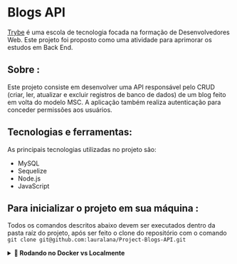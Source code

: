 # Blogs API

[Trybe](https://www.betrybe.com/) é uma escola de tecnologia focada na formação de Desenvolvedores Web. Este projeto foi proposto como uma atividade para aprimorar os estudos em Back End.

## Sobre :
Este projeto consiste em desenvolver uma API responsável pelo CRUD (criar, ler, atualizar e excluir registros de banco de dados) de um blog feito em volta do modelo MSC. A aplicação também realiza autenticação para conceder permissões aos usuários.

## Tecnologias e ferramentas:

As principais tecnologias utilizadas no projeto são:
- MySQL
- Sequelize
- Node.js 
- JavaScript

## Para inicializar o projeto em sua máquina :

Todos os comandos descritos abaixo devem ser executados dentro da pasta raíz do projeto, após ser feito o clone do repositório com o comando `git clone git@github.com:lauralana/Project-Blogs-API.git`

<details>
  <summary><strong>🐋 Rodando no Docker vs Localmente</strong></summary>
  
  ### 👉 Com Docker
 
  **:warning: Antes de começar, seu docker-compose precisa estar na versão 1.29 ou superior. [Veja aqui](https://www.digitalocean.com/community/tutorials/how-to-install-and-use-docker-compose-on-ubuntu-20-04-pt) ou [na documentação](https://docs.docker.com/compose/install/) como instalá-lo. No primeiro artigo, você pode substituir onde está com `1.26.0` por `1.29.2`.**


  > :information_source: Rode os serviços `node` e `db` com o comando `docker-compose up -d --build`.

  - Lembre-se de parar o `mysql` se estiver usando localmente na porta padrão (`3306`), ou adapte, caso queria fazer uso da aplicação em containers;

  - Esses serviços irão inicializar um container chamado `blogs_api` e outro chamado `blogs_api_db`;

  - A partir daqui você pode rodar o container `blogs_api` via CLI ou abri-lo no VS Code;

  > :information_source: Use o comando `docker exec -it blogs_api bash`.

  - Ele te dará acesso ao terminal interativo do container criado pelo compose, que está rodando em segundo plano.

  > :information_source: Instale as dependências [**Caso existam**] com `npm install`. (Instale dentro do container)
  
  - **:warning: Atenção:** Caso opte por utilizar o Docker, **TODOS** os comandos disponíveis no `package.json` (npm start, npm test, npm run dev, ...) devem ser executados **DENTRO** do container, ou seja, no terminal que aparece após a execução do comando `docker exec` citado acima. 

  > :information_source: Rode os scripts `npm run prestart` seguido de `npm run seed`, estes scripts irão criar e popular o banco de dados da aplicação.

  > :information_source: Rode o script `npm start`. Este irá iniciar a API na porta estipulada pelo arquivo `docker-compose.yml`




  ### 👉 Sem Docker

  > :information_source: Instale as dependências [**Caso existam**] com `npm install`

  > :information_source: Configure o arquivo .env na pasta raiz do projeto com as variáveis de ambiente respectivas. (Há um arquivo `.env.example` que possui exemplos de como configurar o arquivo.)

  > :information_source: Rode os scripts `npm run prestart` seguido de `npm run seed`, estes scripts irão criar e popular o banco de dados da aplicação.

  > :information_source: Rode o script `npm start`. Este irá iniciar a API na porta estipulada pelo arquivo `.env`.

